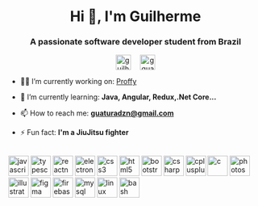 <h1 align="center">Hi 👋, I'm Guilherme</h1>
<h3 align="center">A passionate software developer student from Brazil</h3>

<p align="center">
<a href="https://linkedin.com/in/guilhermeguatura" target="blank"><img align="center" src="https://cdn.jsdelivr.net/npm/simple-icons@3.0.1/icons/linkedin.svg" alt="guilhermeguatura" height="30" width="30" style="margin-right: 15px"/></a>
<a href="https://instagram.com/gguatbjj" target="blank"><img align="center" src="https://cdn.jsdelivr.net/npm/simple-icons@3.0.1/icons/instagram.svg" alt="gguatbjj" height="30" width="30" /></a>
</p>

- 👨‍💻 I’m currently working on: [Proffy](https://github.com/guiguat/proffy)

- 🌱 I’m currently learning: **Java, Angular, Redux,.Net Core...**

- 📫 How to reach me: **guaturadzn@gmail.com**

- ⚡ Fun fact: **I'm a JiuJitsu fighter**

<p align="left"  style="margin-top: 2rem">

<img src="https://devicons.github.io/devicon/devicon.git/icons/javascript/javascript-original.svg" alt="javascript" width="40" height="40"/>

<img src="https://devicons.github.io/devicon/devicon.git/icons/typescript/typescript-original.svg" alt="typescript" width="40" height="40"/>

<img src="https://reactnative.dev/img/header_logo.svg" alt="reactnative" width="40" height="40"/>

<img src="https://devicons.github.io/devicon/devicon.git/icons/electron/electron-original.svg" alt="electron" width="40" height="40"/>

<img src="https://devicons.github.io/devicon/devicon.git/icons/css3/css3-original-wordmark.svg" alt="css3" width="40" height="40"/>

<img src="https://devicons.github.io/devicon/devicon.git/icons/html5/html5-original-wordmark.svg" alt="html5" width="40" height="40"/>
<img src="https://devicons.github.io/devicon/devicon.git/icons/bootstrap/bootstrap-plain.svg" alt="bootstrap" width="40" height="40"/> 

<img src="https://devicons.github.io/devicon/devicon.git/icons/csharp/csharp-original.svg" alt="csharp" width="40" height="40"/>

<img src="https://devicons.github.io/devicon/devicon.git/icons/cplusplus/cplusplus-original.svg" alt="cplusplus" width="40" height="40"/>

<img src="https://devicons.github.io/devicon/devicon.git/icons/c/c-original.svg" alt="c" width="40" height="40"/> 

<img src="https://devicons.github.io/devicon/devicon.git/icons/photoshop/photoshop-plain.svg" alt="photoshop" width="40" height="40"/>
<img src="https://www.vectorlogo.zone/logos/adobe_illustrator/adobe_illustrator-icon.svg" alt="illustrator" width="40" height="40"/>
<img src="https://www.vectorlogo.zone/logos/figma/figma-icon.svg" alt="figma" width="40" height="40"/>

<img src="https://www.vectorlogo.zone/logos/firebase/firebase-icon.svg" alt="firebase" width="40" height="40"/>

<img src="https://devicons.github.io/devicon/devicon.git/icons/mysql/mysql-original-wordmark.svg" alt="mysql" width="40" height="40"/>

<img src="https://devicons.github.io/devicon/devicon.git/icons/linux/linux-original.svg" alt="linux" width="40" height="40"/>

<img src="https://www.vectorlogo.zone/logos/gnu_bash/gnu_bash-icon.svg" alt="bash" width="40" height="40"/>

</p>

